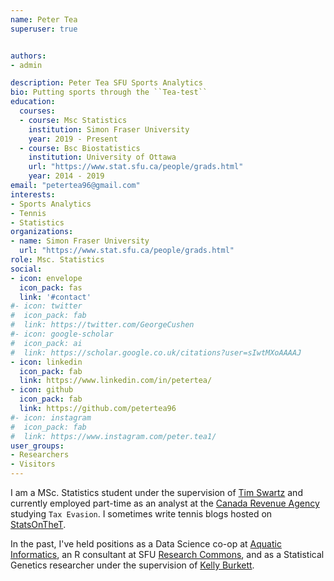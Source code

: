 ```yaml
---
name: Peter Tea
superuser: true


authors:
- admin

description: Peter Tea SFU Sports Analytics
bio: Putting sports through the ``Tea-test``
education:
  courses:
  - course: Msc Statistics
    institution: Simon Fraser University
    year: 2019 - Present
  - course: Bsc Biostatistics
    institution: University of Ottawa
    url: "https://www.stat.sfu.ca/people/grads.html"
    year: 2014 - 2019
email: "petertea96@gmail.com"
interests:
- Sports Analytics
- Tennis
- Statistics
organizations:
- name: Simon Fraser University
  url: "https://www.stat.sfu.ca/people/grads.html"
role: Msc. Statistics
social:
- icon: envelope
  icon_pack: fas
  link: '#contact'
#- icon: twitter
#  icon_pack: fab
#  link: https://twitter.com/GeorgeCushen
#- icon: google-scholar
#  icon_pack: ai
#  link: https://scholar.google.co.uk/citations?user=sIwtMXoAAAAJ
- icon: linkedin
  icon_pack: fab
  link: https://www.linkedin.com/in/petertea/
- icon: github
  icon_pack: fab
  link: https://github.com/petertea96
#- icon: instagram
#  icon_pack: fab
#  link: https://www.instagram.com/peter.tea1/
user_groups:
- Researchers
- Visitors
---
```



I am a MSc. Statistics student under the supervision of [Tim Swartz](http://people.stat.sfu.ca/~tim/) and currently employed part-time as an analyst at the [Canada Revenue Agency](https://www.canada.ca/en/revenue-agency.html) studying `Tax Evasion`. I sometimes write tennis blogs hosted on [StatsOnTheT](http://on-the-t.com/).


In the past, I've held positions as a Data Science co-op at [Aquatic Informatics](https://aquaticinformatics.com/), an R consultant at SFU [Research Commons](https://www.lib.sfu.ca/about/branches-depts/rc), and as a Statistical Genetics researcher under the supervision of [Kelly Burkett](https://mysite.science.uottawa.ca/kburkett/).
